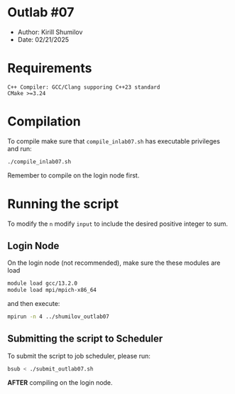 # Outlab #07
- Author: Kirill Shumilov
- Date: 02/21/2025

# Requirements
```requirements
C++ Compiler: GCC/Clang supporing C++23 standard
CMake >=3.24
```

# Compilation
To compile make sure that `compile_inlab07.sh` has executable privileges and run:
```bash
./compile_inlab07.sh
```
Remember to compile on the login node first.

# Running the script
To modify the `n` modify `input` to include the desired positive integer to sum.

## Login Node
On the login node (not recommended), make sure the these modules are load
```bash
module load gcc/13.2.0
module load mpi/mpich-x86_64
```
and then execute:
```bash
mpirun -n 4 ../shumilov_outlab07
```

## Submitting the script to Scheduler
To submit the script to job scheduler, please run:
```bash
bsub < ./submit_outlab07.sh
```
**AFTER** compiling on the login node.


